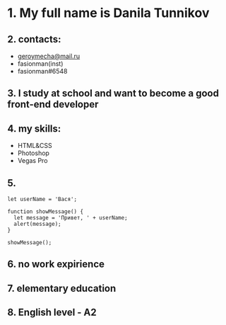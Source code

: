 # 1. My full name is Danila Tunnikov

## 2. contacts:
- geroymecha@mail.ru
- fasionman(inst)
- fasionman#6548

## 3. I study at school and want to become a good front-end developer

## 4. my skills:
- HTML&CSS
- Photoshop
- Vegas Pro

## 5.
```
let userName = 'Вася';

function showMessage() {
  let message = 'Привет, ' + userName;
  alert(message);
}

showMessage();
```

## 6. no work expirience

## 7. elementary education

## 8. English level - A2